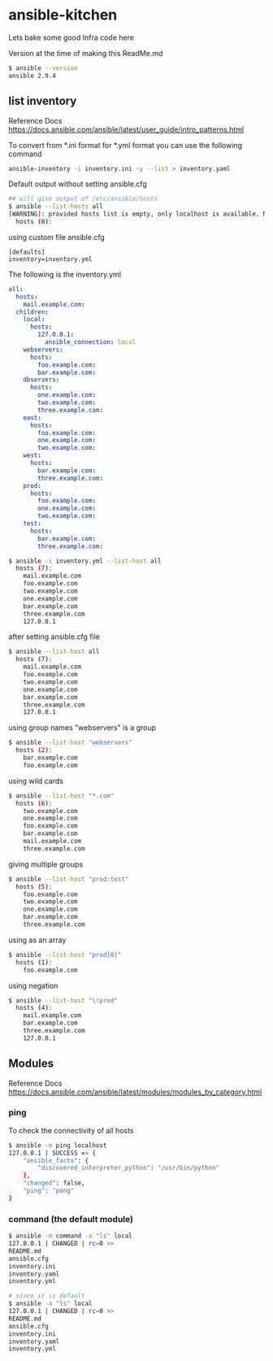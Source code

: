 # ansible-kitchen
Lets bake some good Infra code here

Version at the time of making this ReadMe.md
```bash
$ ansible --version
ansible 2.9.4
```


## list inventory
Reference Docs
https://docs.ansible.com/ansible/latest/user_guide/intro_patterns.html

To convert from *.ini format for *.yml format you can use the following command
```bash
ansible-inventory -i inventory.ini -y --list > inventory.yaml
```

Default output without setting ansible.cfg
```bash
## will give output of /etc/ansible/hosts
$ ansible --list-hosts all
[WARNING]: provided hosts list is empty, only localhost is available. Note that the implicit localhost does not match 'all'
  hosts (0):
```

using custom file ansible.cfg
```buildoutcfg
[defaults]
inventory=inventory.yml
```

The following is the inventory.yml
```yaml
all:
  hosts:
    mail.example.com:
  children:
    local:
      hosts:
        127.0.0.1:
          ansible_connection: local
    webservers:
      hosts:
        foo.example.com:
        bar.example.com:
    dbservers:
      hosts:
        one.example.com:
        two.example.com:
        three.example.com:
    east:
      hosts:
        foo.example.com:
        one.example.com:
        two.example.com:
    west:
      hosts:
        bar.example.com:
        three.example.com:
    prod:
      hosts:
        foo.example.com:
        one.example.com:
        two.example.com:
    test:
      hosts:
        bar.example.com:
        three.example.com:
```

```bash
$ ansible -i inventory.yml --list-host all
  hosts (7):
    mail.example.com
    foo.example.com
    two.example.com
    one.example.com
    bar.example.com
    three.example.com
    127.0.0.1
```

after setting ansible.cfg file
```bash
$ ansible --list-host all
  hosts (7):
    mail.example.com
    foo.example.com
    two.example.com
    one.example.com
    bar.example.com
    three.example.com
    127.0.0.1
```

using group names "webservers" is a group
```bash
$ ansible --list-host "webservers"
  hosts (2):
    bar.example.com
    foo.example.com
```

using wild cards
```bash
$ ansible --list-host "*.com"
  hosts (6):
    two.example.com
    one.example.com
    foo.example.com
    bar.example.com
    mail.example.com
    three.example.com
```

giving multiple groups
```bash
$ ansible --list-host "prod:test"
  hosts (5):
    foo.example.com
    two.example.com
    one.example.com
    bar.example.com
    three.example.com
```

using as an array
```bash
$ ansible --list-host "prod[0]"
  hosts (1):
    foo.example.com
```

using negation
```bash
$ ansible --list-host "\!prod"
  hosts (4):
    mail.example.com
    bar.example.com
    three.example.com
    127.0.0.1
```

## Modules

Reference Docs
https://docs.ansible.com/ansible/latest/modules/modules_by_category.html

### ping

To check the connectivity of all hosts
```bash
$ ansible -m ping localhost
127.0.0.1 | SUCCESS => {
    "ansible_facts": {
        "discovered_interpreter_python": "/usr/bin/python"
    },
    "changed": false,
    "ping": "pong"
}
```

### command (the default module)
```bash
$ ansible -m command -a "ls" local
127.0.0.1 | CHANGED | rc=0 >>
README.md
ansible.cfg
inventory.ini
inventory.yaml
inventory.yml

# since it is default
$ ansible -a "ls" local
127.0.0.1 | CHANGED | rc=0 >>
README.md
ansible.cfg
inventory.ini
inventory.yaml
inventory.yml
```



